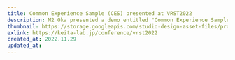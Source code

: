 ```yaml
---
title: Common Experience Sample (CES) presented at VRST2022
description: M2 Oka presented a demo entitled "Common Experience Sample 1.0 Developing a sample for comparing the characteristics of haptic displays" at the 28th ACM Symposium on Virtual Reality Software and Technology (VRST2022). Common Experience Sample 1.0 Developing a sample for comparing the characteristics of haptic displays.
thumbnail: https://storage.googleapis.com/studio-design-asset-files/projects/wQOVXEVxaD/s-2400x1800_v-frms_webp_73ff30e6-fd50-492c-8c19-e964dec18f92.webp
exlink: https://keita-lab.jp/conference/vrst2022
created_at: 2022.11.29
updated_at:
---
```


<!--

title: 共通体験サンプル（CES）を VRST2022 で発表しました
description: M2 の岡が The 28th ACM Symposium on Virtual Reality Software and Technology（VRST2022）にて、「Common Experience Sample 1.0：Developing a sample for comparing the characteristics of haptic displays」という題でデモ発表しました。
thumbnail: https://storage.googleapis.com/studio-design-asset-files/projects/wQOVXEVxaD/s-2400x1800_v-frms_webp_73ff30e6-fd50-492c-8c19-e964dec18f92.webp
exlink: https://keita-lab.jp/conference/vrst2022
created_at: 2022.11.29
updated_at:
--- -->
